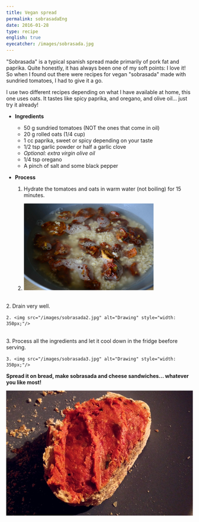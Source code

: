 ```yaml
---
title: Vegan spread
permalink: sobrasadaEng
date: 2016-01-28
type: recipe
english: true
eyecatcher: /images/sobrasada.jpg
---
```



"Sobrasada" is a typical spanish spread made primarily of pork fat and paprika. Quite honestly, it has always been one of my soft points: I love it! So when I found out there were recipes for vegan "sobrasada" made with sundried tomatoes, I had to give it a go. 

I use two different recipes depending on what I have available at home, this one uses oats. It tastes like spicy paprika, and oregano, and olive oil... just try it already!



* **Ingredients**
  * 50 g sundried tomatoes (NOT the ones that come in oil)
  * 20 g rolled oats (1/4 cup)
  * 1 cc paprika, sweet or spicy depending on your taste
  * 1/2 tsp garlic powder or half a garlic clove
  * _Optional: extra virgin olive oil_
  * 1/4 tsp oregano
  * A pinch of salt and some black pepper


* **Process** 

  1. Hydrate the tomatoes and oats in warm water (not boiling) for 15 minutes. 
    
    1. <img src="/images/sobrasada1.jpg" alt="Drawing" style="width: 350px;"/>
<br>
  2. Drain very well.
    
    2. <img src="/images/sobrasada2.jpg" alt="Drawing" style="width: 350px;"/>
<br>
  3. Process all the ingredients and let it cool down in the fridge beefore serving.
    
    3. <img src="/images/sobrasada3.jpg" alt="Drawing" style="width: 350px;"/>

**Spread it on bread, make sobrasada and cheese sandwiches... whatever you like most!**

![Sobrasada](/images/sobrasada.jpg)
